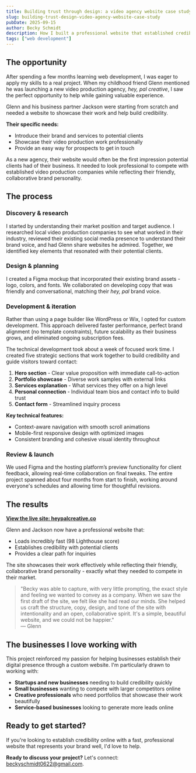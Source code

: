 ```yaml
---
title: Building trust through design: a video agency website case study
slug: building-trust-design-video-agency-website-case-study
pubDate: 2025-09-15
author: Becky Schmidt
description: How I built a professional website that established credibility for a new video production agency through strategic design and custom development.
tags: ["web development"]
---
```

## **The opportunity**

After spending a few months learning web development, I was eager to apply my skills to a real project. When my childhood friend Glenn mentioned he was launching a new video production agency, *hey, pal creative*, I saw the perfect opportunity to help while gaining valuable experience.

Glenn and his business partner Jackson were starting from scratch and needed a website to showcase their work and help build credibility.

**Their specific needs:**

* Introduce their brand and services to potential clients  
* Showcase their video production work professionally  
* Provide an easy way for prospects to get in touch

As a new agency, their website would often be the first impression potential clients had of their business. It needed to look professional to compete with established video production companies while reflecting their friendly, collaborative brand personality.

## **The process**

### **Discovery & research**

I started by understanding their market position and target audience. I researched local video production companies to see what worked in their industry, reviewed their existing social media presence to understand their brand voice, and had Glenn share websites he admired. Together, we identified key elements that resonated with their potential clients.

### **Design & planning**

I created a Figma mockup that incorporated their existing brand assets \- logo, colors, and fonts. We collaborated on developing copy that was friendly and conversational, matching their *hey, pal* brand voice.

### **Development & iteration**

Rather than using a page builder like WordPress or Wix, I opted for custom development. This approach delivered faster performance, perfect brand alignment (no template constraints), future scalability as their business grows, and eliminated ongoing subscription fees.

The technical development took about a week of focused work time. I created five strategic sections that work together to build credibility and guide visitors toward contact:

1. **Hero section** \- Clear value proposition with immediate call-to-action  
2. **Portfolio showcase** \- Diverse work samples with external links  
3. **Services explanation** \- What services they offer on a high level  
4. **Personal connection** \- Individual team bios and contact info to build trust  
5. **Contact form** \- Streamlined inquiry process

**Key technical features:**

* Context-aware navigation with smooth scroll animations  
* Mobile-first responsive design with optimized images  
* Consistent branding and cohesive visual identity throughout

### **Review & launch**

We used Figma and the hosting platform’s preview functionality for client feedback, allowing real-time collaboration on final tweaks. The entire project spanned about four months from start to finish, working around everyone's schedules and allowing time for thoughtful revisions.

## **The results**

[**View the live site: heypalcreative.co**](http://heypalcreative.co/)

Glenn and Jackson now have a professional website that:

- Loads incredibly fast (98 Lighthouse score)  
- Establishes credibility with potential clients  
- Provides a clear path for inquiries  

The site showcases their work effectively while reflecting their friendly, collaborative brand personality - exactly what they needed to compete in their market.  

> "Becky was able to capture, with very little prompting, the exact style and feeling we wanted to convey as a company. When we saw the first draft of the site, we felt like she had read our minds. She helped us craft the structure, copy, design, and tone of the site with intentionality and an open, collaborative spirit. It's a simple, beautiful website, and we could not be happier."  
> — Glenn

## **The businesses I love working with**

This project reinforced my passion for helping businesses establish their digital presence through a custom website. I'm particularly drawn to working with:

* **Startups and new businesses** needing to build credibility quickly  
* **Small businesses** wanting to compete with larger competitors online  
* **Creative professionals** who need portfolios that showcase their work beautifully  
* **Service-based businesses** looking to generate more leads online

## **Ready to get started?**

If you're looking to establish credibility online with a fast, professional website that represents your brand well, I'd love to help.

**Ready to discuss your project?** Let's connect: [beckyschmidt0622@gmail.com](mailto:beckyschmidt0622@gmail.com).